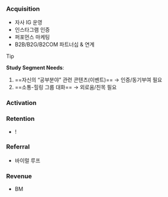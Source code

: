 ### **Acquisition**
- 자사 IG 운영
- 인스타그램 인증
- 퍼포먼스 마케팅
- B2B/B2G/B2COM 파트너십 & 연계

> [!tip]
> **Study Segment Needs**:
> 1. ==자신의 “공부분야” 관련 콘텐츠(이벤트)== → 인증/동기부여 필요
> 2. ==소통-힐링 그룹 대화== → 외로움/친목 필요 

### **Activation**
> 

### **Retention**
- ! 

### **Referral**
- 바이럴 루프

### **Revenue**
- BM
